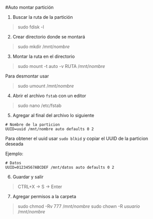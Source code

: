 #Auto montar partición

1. Buscar la ruta de la partición

> sudo fdisk -l

2. Crear directorio donde se montará

> sudo mkdir /mnt/_nombre_

3. Montar la ruta en el directorio

> sudo mount -t auto -v RUTA /mnt/_nombre_

Para desmontar usar
> sudo umount /mnt/_nombre_

4. Abrir el archivo `fstab` con un editor

> sudo nano /etc/fstab

5. Agregar al final del archivo lo siguiente
```
# Nombre de la particion
UUID=uuid /mnt/nombre auto defaults 0 2
```

Para obtener el uuid usar `sudo blkid` y copiar el UUID de la particion deseada

Ejemplo:
```
# Datos
UUID=01234567ABCDEF /mnt/datos auto defaults 0 2
```

6. Guardar y salir

> CTRL+X -> S -> Enter

7. Agregar permisos a la carpeta
> sudo chmod -Rv 777 /mnt/_nombre_
> sudo chown -R _usuario_ /mnt/_nombre_
